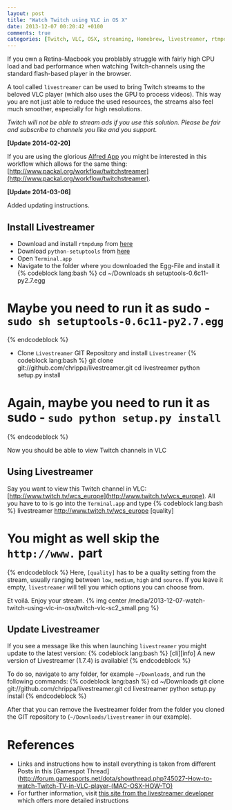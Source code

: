 ```yaml
---
layout: post
title: "Watch Twitch using VLC in OS X"
date: 2013-12-07 00:20:42 +0100
comments: true
categories: [Twitch, VLC, OSX, streaming, Homebrew, livestreamer, rtmpdump]
---
```


If you own a Retina-Macbook you problably struggle with fairly high CPU load and bad performance when watching Twitch-channels using the standard flash-based player in the browser.

A tool called `livestreamer` can be used to bring Twitch streams to the beloved VLC player (which also uses the GPU to process videos). This way you are not just able to reduce the used resources, the streams also feel much smoother, especially for high resolutions.

*Twitch will not be able to stream ads if you use this solution.* 
*Please be fair and subscribe to channels you like and you support.*

**[Update 2014-02-20]**

If you are using the glorious [Alfred App](http://www.alfredapp.com) you might be interested in this workflow which allows for the same thing: [http://www.packal.org/workflow/twitchstreamer](http://www.packal.org/workflow/twitchstreamer).

**[Update 2014-03-06]**

Added updating instructions.

Install Livestreamer
--------------------

- Download and install `rtmpdump` from [here](http://trick77.com/wp-content/uploads/2008/01/rtmpdump-2.4_mac_os.zip)
- Download `python-setuptools` from [here](https://pypi.python.org/packages/2.7/s/setuptools/setuptools-0.6c11-py2.7.egg#md5=fe1f997bc722265116870bc7919059ea)
- Open `Terminal.app`
- Navigate to the folder where you downloaded the Egg-File and install it
{% codeblock lang:bash %}
cd ~/Downloads
sh setuptools-0.6c11-py2.7.egg
# Maybe you need to run it as sudo - `sudo sh setuptools-0.6c11-py2.7.egg`
{% endcodeblock %}
- Clone `Livestreamer` GIT Repository and install `Livestreamer`
{% codeblock lang:bash %}
git clone git://github.com/chrippa/livestreamer.git
cd livestreamer
python setup.py install
# Again, maybe you need to run it as sudo - `sudo python setup.py install`
{% endcodeblock %}

Now you should be able to view Twitch channels in VLC

Using Livestreamer
------------------

Say you want to view this Twitch channel in VLC: [http://www.twitch.tv/wcs_europe](http://www.twitch.tv/wcs_europe).
All you have to to is go into the `Terminal.app` and type
{% codeblock lang:bash %}
livestreamer http://www.twitch.tv/wcs_europe [quality]
# You might as well skip the `http://www.` part
{% endcodeblock %}
Here, `[quality]` has to be a quality setting from the stream, usually ranging between `low`, `medium`, `high` and `source`. If you leave it empty, `livestreamer` will tell you which options you can choose from.

Et voilá. Enjoy your stream.
{% img center /media/2013-12-07-watch-twitch-using-vlc-in-osx/twitch-vlc-sc2_small.png %}

Update Livestreamer
-------------------

If you see a message like this when launching `livestreamer` you might update to the latest version:
{% codeblock lang:bash %}
[cli][info] A new version of Livestreamer (1.7.4) is available!
{% endcodeblock %}

To do so, navigate to any folder, for example `~/Downloads`, and run the following commands:
{% codeblock lang:bash %}
cd ~/Downloads
git clone git://github.com/chrippa/livestreamer.git
cd livestreamer
python setup.py install
{% endcodeblock %}

After that you can remove the livestreamer folder from the folder you cloned the GIT repository to (`~/Downloads/livestreamer` in our example).

References
==========
- Links and instructions how to install everything is taken from different Posts in this [Gamespot Thread](http://forum.gamesports.net/dota/showthread.php?45027-How-to-watch-Twitch-TV-in-VLC-player-(MAC-OSX-HOW-TO)
- For further information, visit [this site from the livestreamer developer](http://livestreamer.tanuki.se/en/latest/) which offers more detailed instructions
